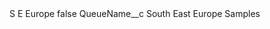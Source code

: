 <?xml version="1.0" encoding="UTF-8"?>
<CustomMetadata xmlns="http://soap.sforce.com/2006/04/metadata" xmlns:xsi="http://www.w3.org/2001/XMLSchema-instance" xmlns:xsd="http://www.w3.org/2001/XMLSchema">
    <label>S E Europe</label>
    <protected>false</protected>
    <values>
        <field>QueueName__c</field>
        <value xsi:type="xsd:string">South East Europe Samples</value>
    </values>
</CustomMetadata>
